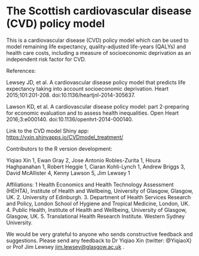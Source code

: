 # The Scottish cardiovascular disease (CVD) policy model

This is a cardiovascular disease (CVD) policy model which can be used to model remaining life expectancy, quality-adjusted life-years (QALYs) and health care costs, including a measure of socioeconomic deprivation as an independent risk factor for CVD.

References:

Lewsey JD, et al. A cardiovascular disease policy model that predicts life expectancy taking into account socioeconomic deprivation. Heart 2015;101:201-208. doi:10.1136/heartjnl-2014-305637.

Lawson KD, et al. A cardiovascular disease policy model: part 2-preparing for economic evaluation and to assess health inequalities. Open Heart 2016;3:e000140. doi:10.1136/openhrt-2014-000140.

Link to the CVD model Shiny app: https://yxin.shinyapps.io/CVDmodel_treatment/

Contributors to the R version development:

Yiqiao Xin 1, Ewan Gray 2, Jose Antonio Robles-Zurita 1, Houra Haghpanahan 1, Robert Heggie 1, Ciaran Kohli-Lynch 1, Andrew Briggs 3, David McAllister 4, Kenny Lawson 5, Jim Lewsey 1

Affiliations: 1 Health Economics and Health Technology Assessment (HEHTA), Institute of Health and Wellbeing, University of Glasgow, Glasgow, UK. 2. University of Edinburgh. 3. Department of Health Services Research and Policy, London School of Hygiene and Tropical Medicine, London, UK. 4. Public Health, Institute of Health and Wellbeing, University of Glasgow, Glasgow, UK. 5. Translational Health Research Institute. Western Sydney University.

We would be very grateful to anyone who sends constructive feedback and suggestions. Please send any feedback to Dr Yiqiao Xin (twitter: @YiqiaoX) or Prof Jim Lewsey jim.lewsey@glasgow.ac.uk .
